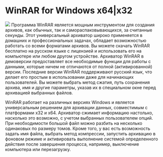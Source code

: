# WinRAR for Windows x64|x32
<img src="https://i122.fastpic.org/big/2023/1120/86/4d97e1058eb617f8c7d17d0494744c86.png" style="max-width: 100%;">
Программа WinRAR является мощным инструментом для создания архивов, как обычных, так и самораспаковывающихся, за считанные секунды. Этот универсальный архиватор широко применяется в домашних и профессиональных задачах, обладает возможностью работать со всеми форматами архивов. Вы можете скачать WinRAR бесплатно на русском языке с лицензией и использовать его на компьютере или любом другом устройстве. Архиватор WinRAR в демоверсии предоставляет все необходимые функции для работы с данными, которые ничем не отличаются от полной (активированной) версии. Последние версии WinRAR поддерживают русский язык, что делает его простым в использовании даже для начинающих пользователей. Вы можете выбрать метод сжатия, путь сохранения архива, имя и другие параметры, указав их в специальном окне перед архивацией выбранных файлов.

WinRAR работает на различных версиях Windows и является универсальным решением для архивации данных, совместимым с платформами x32 и x64. Архиватор сжимает информацию настолько, насколько это возможно, с учетом выбранных пользователем опций. При необходимости большой файл можно разбить на несколько одинаковых по размеру томов. Кроме того, у вас есть возможность задать имя файла, выбрать метод компрессии, запустить архивацию в фоновом режиме и активировать выполнение системой определенного действия после завершения процесса, например, выключение компьютера или перезагрузку.
